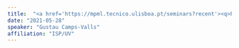 ```yaml
---
title: 	"<a href='https://mpml.tecnico.ulisboa.pt/seminars?recent'><q>Physics Aware Machine Learning for the Earth Sciences</q> MPML Seminar Series, Lisboa</a>"
date: "2021-05-28"
speaker: "Gustau Camps-Valls"
affiliation: "ISP/UV"
---
```

